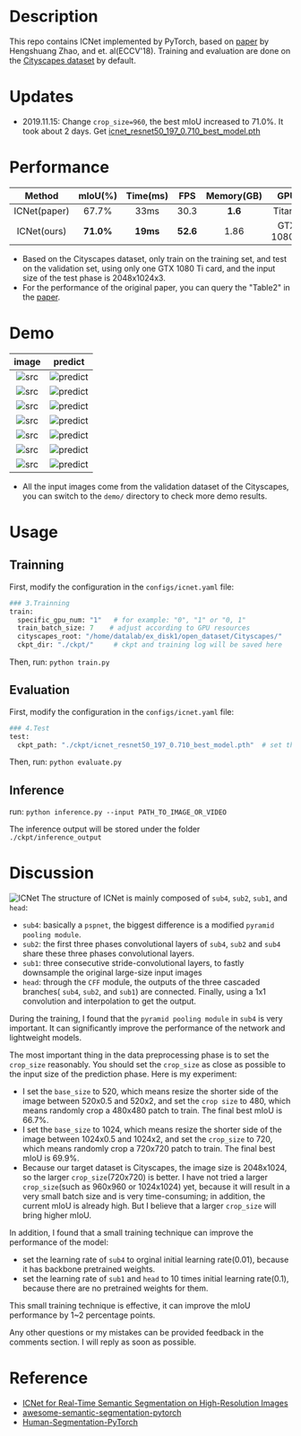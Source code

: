 # Description
This repo contains ICNet implemented by PyTorch, based on [paper](https://arxiv.org/abs/1704.08545) by Hengshuang Zhao, and et. al(ECCV'18).
Training and evaluation are done on the [Cityscapes dataset](https://www.cityscapes-dataset.com/) by default.

# Updates
- 2019.11.15: Change `crop_size=960`, the best mIoU increased to 71.0%. It took about 2 days. Get [icnet_resnet50_197_0.710_best_model.pth]()

# Performance  
| Method | mIoU(%)  | Time(ms) | FPS | Memory(GB)| GPU |
|:---:|:---:|:---:|:---:|:---:|:---:|
| ICNet(paper)  | 67.7%  | 33ms | 30.3 | **1.6** | TitanX|
| ICNet(ours)  | **71.0%**  | **19ms** | **52.6** | 1.86    | GTX 1080Ti|
- Based on the Cityscapes dataset, only train on the training set, and test on the validation set, using only one GTX 1080 Ti card, and the input size of the test phase is 2048x1024x3.
- For the performance of the original paper, you can query the "Table2" in the [paper](https://arxiv.org/abs/1704.08545). 

# Demo
|image|predict|
|:---:|:---:|
|![src](https://github.com/liminn/ICNet/raw/master/demo/frankfurt_000001_057181_leftImg8bit_src.png)|![predict](https://github.com/liminn/ICNet/raw/master/demo/frankfurt_000001_057181_leftImg8bit_mIoU_0.716.png)|
|![src](https://github.com/liminn/ICNet/raw/master/demo/lindau_000005_000019_leftImg8bit_src.png)|![predict](https://github.com/liminn/ICNet/raw/master/demo/lindau_000005_000019_leftImg8bit_mIoU_0.700.png) |
|![src](https://github.com/liminn/ICNet/raw/master/demo/munster_000061_000019_leftImg8bit_src.png)|![predict](https://github.com/liminn/ICNet/raw/master/demo/munster_000061_000019_leftImg8bit_mIoU_0.692.png) |
|![src](https://github.com/liminn/ICNet/raw/master/demo/munster_000075_000019_leftImg8bit_src.png)|![predict](https://github.com/liminn/ICNet/raw/master/demo/munster_000075_000019_leftImg8bit_mIoU_0.690.png) |
|![src](https://github.com/liminn/ICNet/raw/master/demo/munster_000106_000019_leftImg8bit_src.png)|![predict](https://github.com/liminn/ICNet/raw/master/demo/munster_000106_000019_leftImg8bit_mIoU_0.690.png) |
|![src](https://github.com/liminn/ICNet/raw/master/demo/munster_000121_000019_leftImg8bit_src.png)|![predict](https://github.com/liminn/ICNet/raw/master/demo/munster_000121_000019_leftImg8bit_mIoU_0.678.png) |
|![src](https://github.com/liminn/ICNet/raw/master/demo/munster_000124_000019_leftImg8bit_src.png)|![predict](https://github.com/liminn/ICNet/raw/master/demo/munster_000124_000019_leftImg8bit_mIoU_0.695.png) |
- All the input images come from the validation dataset of the Cityscapes, you can switch to the `demo/` directory to check more demo results.

# Usage
## Trainning
First, modify the configuration in the `configs/icnet.yaml` file:
```Python
### 3.Trainning 
train:
  specific_gpu_num: "1"   # for example: "0", "1" or "0, 1"
  train_batch_size: 7    # adjust according to GPU resources
  cityscapes_root: "/home/datalab/ex_disk1/open_dataset/Cityscapes/" 
  ckpt_dir: "./ckpt/"     # ckpt and training log will be saved here
```
Then, run: `python train.py`

## Evaluation
First, modify the configuration in the `configs/icnet.yaml` file:
```Python
### 4.Test
test:
  ckpt_path: "./ckpt/icnet_resnet50_197_0.710_best_model.pth"  # set the pretrained model path correctly
```
Then, run: `python evaluate.py`

## Inference
run: `python inference.py --input PATH_TO_IMAGE_OR_VIDEO`

The inference output will be stored under the folder `./ckpt/inference_output`

# Discussion
![ICNet](https://github.com/liminn/ICNet/raw/master/ICNet.png)
The structure of ICNet is mainly composed of `sub4`, `sub2`, `sub1`, and `head`: 
- `sub4`: basically a `pspnet`, the biggest difference is a modified `pyramid pooling module`.
- `sub2`: the first three phases convolutional layers of `sub4`, `sub2` and `sub4` share these three phases convolutional layers.
- `sub1`: three consecutive stride-convolutional layers, to fastly downsample the original large-size input images
- `head`: through the `CFF` module, the outputs of the three cascaded branches( `sub4`, `sub2`, and `sub1`) are connected. Finally, using a 1x1 convolution and interpolation to get the output.

During the training, I found that the `pyramid pooling module` in `sub4` is very important. It can significantly improve the performance of the network and lightweight models. 

The most important thing in the data preprocessing phase is to set the `crop_size` reasonably. You should set the `crop_size` as close as possible to the input size of the prediction phase. Here is my experiment:
- I set the `base_size` to 520, which means resize the shorter side of the image between 520x0.5 and 520x2, and set the `crop size` to 480, which means randomly crop a 480x480 patch to train. The final best mIoU is 66.7%.
- I set the `base_size` to 1024, which means resize the shorter side of the image between 1024x0.5 and 1024x2, and set the `crop_size` to 720, which means randomly crop a 720x720 patch to train. The final best mIoU is 69.9%.
- Because our target dataset is Cityscapes, the image size is 2048x1024, so the larger `crop_size`(720x720) is better. I have not tried a larger `crop_size`(such as 960x960 or 1024x1024) yet, because it will result in a very small batch size and is very time-consuming; in addition, the current mIoU is already high. But I believe that a larger `crop_size` will bring higher mIoU.

In addition, I found that a small training technique can improve the performance of the model: 
- set the learning rate of `sub4` to orginal initial learning rate(0.01), because it has backbone pretrained weights.
- set the learning rate of `sub1` and `head` to 10 times initial learning rate(0.1), because there are no pretrained weights for them.

This small training technique is effective, it can improve the mIoU performance by 1~2 percentage points.

Any other questions or my mistakes can be provided feedback in the comments section. I will reply as soon as possible.

# Reference
- [ICNet for Real-Time Semantic Segmentation on High-Resolution Images](https://arxiv.org/abs/1704.08545)
- [awesome-semantic-segmentation-pytorch](https://github.com/Tramac/awesome-semantic-segmentation-pytorch)
- [Human-Segmentation-PyTorch](https://github.com/thuyngch/Human-Segmentation-PyTorch)
